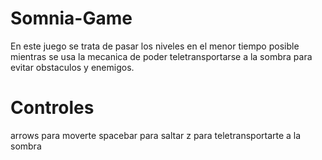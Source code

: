 # Somnia-Game

En este juego se trata de pasar los niveles en el menor tiempo posible mientras se usa la mecanica de poder teletransportarse a la sombra para evitar obstaculos y enemigos.

# Controles
 arrows para moverte
 spacebar para saltar
 z para teletransportarte a la sombra
